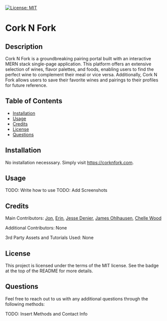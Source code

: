 [![License: MIT](https://img.shields.io/badge/License-MIT-yellow.svg)](https://opensource.org/licenses/MIT)

# Cork N Fork

## Description

Cork N Fork is a groundbreaking pairing portal built with an interactive MERN stack single-page application. This platform offers an extensive selection of wines, flavor palettes, and foods, enabling users to find the perfect wine to complement their meal or vice versa. Additionally, Cork N Fork allows users to save their favorite wines and pairings to their profiles for future reference.

## Table of Contents

- [Installation](#installation)
- [Usage](#usage)
- [Credits](#credits)
- [License](#license)
- [Questions](#questions)

## Installation

No installation necesssary. Simply visit https://corknfork.com.

## Usage

TODO: Write how to use
TODO: Add Screenshots

## Credits

Main Contributors: [Jon](https://github.com/kleppy), [Erin](https://github.com/sinclairems), [Jesse Denier](https://github.com/JesseDenier), [James Ohlhausen](https://github.com/OhlhJames), [Chelle Wood](https://github.com/chelleyoungw)

Additional Contributors: None

3rd Party Assets and Tutorials Used: None

## License

This project is licensed under the terms of the MIT license. See the badge at the top of the README for more details.

## Questions

Feel free to reach out to us with any additional questions through the following methods:

TODO: Insert Methods and Contact Info

